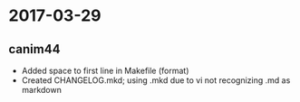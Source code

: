 # 2017-03-29
## canim44
* Added space to first line in Makefile (format)
* Created CHANGELOG.mkd; using .mkd due to vi not recognizing .md as markdown
